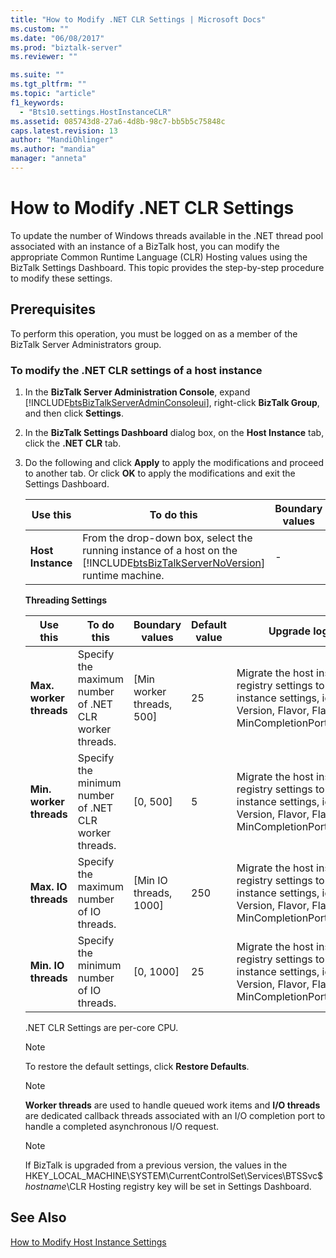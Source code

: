 ```yaml
---
title: "How to Modify .NET CLR Settings | Microsoft Docs"
ms.custom: ""
ms.date: "06/08/2017"
ms.prod: "biztalk-server"
ms.reviewer: ""

ms.suite: ""
ms.tgt_pltfrm: ""
ms.topic: "article"
f1_keywords: 
  - "Bts10.settings.HostInstanceCLR"
ms.assetid: 085743d8-27a6-4d8b-98c7-bb5b5c75848c
caps.latest.revision: 13
author: "MandiOhlinger"
ms.author: "mandia"
manager: "anneta"
---
```

# How to Modify .NET CLR Settings
To update the number of Windows threads available in the .NET thread pool associated with an instance of a BizTalk host, you can modify the appropriate Common Runtime Language (CLR) Hosting values using the BizTalk Settings Dashboard. This topic provides the step-by-step procedure to modify these settings.  
  
## Prerequisites  
 To perform this operation, you must be logged on as a member of the BizTalk Server Administrators group.  
  
### To modify the .NET CLR settings of a host instance  
  
1.  In the **BizTalk Server Administration Console**, expand [!INCLUDE[btsBizTalkServerAdminConsoleui](../includes/btsbiztalkserveradminconsoleui-md.md)], right-click **BizTalk Group**, and then click **Settings**.  
  
2.  In the **BizTalk Settings Dashboard** dialog box, on the **Host Instance** tab, click the **.NET CLR** tab.  
  
3.  Do the following and click **Apply** to apply the modifications and proceed to another tab. Or click **OK** to apply the modifications and exit the Settings Dashboard.  
  
    |Use this|To do this|Boundary values|Default value|Upgrade logic|  
    |--------------|----------------|---------------------|-------------------|-------------------|  
    |**Host Instance**|From the drop-down box, select the running instance of a host on the [!INCLUDE[btsBizTalkServerNoVersion](../includes/btsbiztalkservernoversion-md.md)] runtime machine.|-|-|-|  
  
     **Threading Settings**  
  
    |Use this|To do this|Boundary values|Default value|Upgrade logic|  
    |--------------|----------------|---------------------|-------------------|-------------------|  
    |**Max. worker threads**|Specify the maximum number of .NET CLR worker threads.|[Min worker threads, 500]|25|Migrate the host instance registry settings to host instance settings, ignore Version, Flavor, Flags, and MinCompletionPortThreads.|  
    |**Min. worker threads**|Specify the minimum number of .NET CLR worker threads.|[0, 500]|5|Migrate the host instance registry settings to host instance settings, ignore Version, Flavor, Flags, and MinCompletionPortThreads.|  
    |**Max. IO threads**|Specify the maximum number of IO threads.|[Min IO threads, 1000]|250|Migrate the host instance registry settings to host instance settings, ignore Version, Flavor, Flags, and MinCompletionPortThreads.|  
    |**Min. IO threads**|Specify the minimum number of IO threads.|[0, 1000]|25|Migrate the host instance registry settings to host instance settings, ignore Version, Flavor, Flags, and MinCompletionPortThreads.|  
  
     .NET CLR Settings are per-core CPU.  
  
    > [!NOTE]
    >  To restore the default settings, click **Restore Defaults**.  
  
    > [!NOTE]
    >  **Worker threads** are used to handle queued work items and **I/O threads** are dedicated callback threads associated with an I/O completion port to handle a completed asynchronous I/O request.  
  
    > [!NOTE]
    >  If BizTalk is upgraded from a previous version, the values in the HKEY_LOCAL_MACHINE\SYSTEM\CurrentControlSet\Services\BTSSvc$*hostname*\CLR Hosting registry key will be set in Settings Dashboard.  
  
## See Also  
 [How to Modify Host Instance Settings](../core/how-to-modify-host-instance-settings.md)